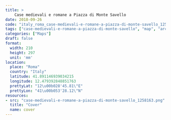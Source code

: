 ```yaml
---
title: > 
    Case medievali e romane a Piazza di Monte Savello
date: 2018-09-26
code: "italy_roma_case-medievali-e-romane-a-piazza-di-monte-savello_1258163"
tags: ["case-medievali-e-romane-a-piazza-di-monte-savello", "map", "architecture", "buildings", "Roma", "Italy"]
categories: ["Maps"]
draft: false
format:
  width: 210
  height: 297
  unit: 'mm'
location:
  place: "Roma"
  country: "Italy"
  latitude: 41.891146939034215
  longitude: 12.479392848851763
  prettyLat: "12\u00b028'45.81\"E"
  prettyLon: "41\u00b053'28.12\"N"
resources:
- src: "case-medievali-e-romane-a-piazza-di-monte-savello_1258163.png"
  title: "Cover"
  name: cover
---
```

